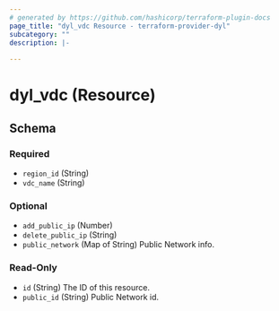 ```yaml
---
# generated by https://github.com/hashicorp/terraform-plugin-docs
page_title: "dyl_vdc Resource - terraform-provider-dyl"
subcategory: ""
description: |-
  
---
```


# dyl_vdc (Resource)





<!-- schema generated by tfplugindocs -->
## Schema

### Required

- `region_id` (String)
- `vdc_name` (String)

### Optional

- `add_public_ip` (Number)
- `delete_public_ip` (String)
- `public_network` (Map of String) Public Network info.

### Read-Only

- `id` (String) The ID of this resource.
- `public_id` (String) Public Network id.
